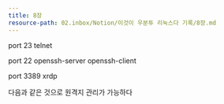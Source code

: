 ```yaml
---
title: 8장
resource-path: 02.inbox/Notion/이것이 우분투 리눅스다 기록/8장.md
---
```

port 23 telnet

port 22 openssh-server openssh-client

port 3389 xrdp

  

다음과 같은 것으로 원격지 관리가 가능하다
